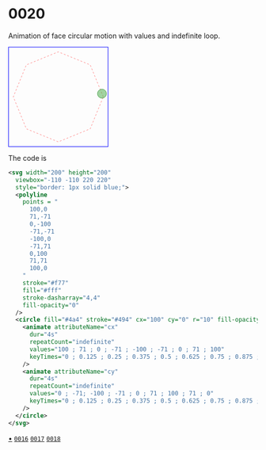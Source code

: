 # 0020
Animation of face circular motion with values and indefinite loop.

<svg width="200" height="200"
  viewbox="-110 -110 220 220"
  style="border: 1px solid blue;">
  <polyline
    points = "
      100,0
      71,-71
      0,-100
      -71,-71
      -100,0
      -71,71
      0,100
      71,71
      100,0
    "
    stroke="#f77"
    fill="#fff"
    stroke-dasharray="4,4"
    fill-opacity="0"
  />
  <circle fill="#4a4" stroke="#494" cx="100" cy="0" r="10" fill-opacity=".5">
    <animate attributeName="cx"
      dur="4s"
      repeatCount="indefinite"
      values="100 ; 71 ; 0 ; -71 ; -100 ; -71 ; 0 ; 71 ; 100"
      keyTimes="0 ; 0.125 ; 0.25 ; 0.375 ; 0.5 ; 0.625 ; 0.75 ; 0.875 ; 1"
    />
    <animate attributeName="cy"
      dur="4s"
      repeatCount="indefinite"
      values="0 ; -71; -100 ; -71 ; 0 ; 71 ; 100 ; 71 ; 0"
      keyTimes="0 ; 0.125 ; 0.25 ; 0.375 ; 0.5 ; 0.625 ; 0.75 ; 0.875 ; 1"
    />
  </circle>
</svg>

The code is

```svg
<svg width="200" height="200"
  viewbox="-110 -110 220 220"
  style="border: 1px solid blue;">
  <polyline
    points = "
      100,0
      71,-71
      0,-100
      -71,-71
      -100,0
      -71,71
      0,100
      71,71
      100,0
    "
    stroke="#f77"
    fill="#fff"
    stroke-dasharray="4,4"
    fill-opacity="0"
  />
  <circle fill="#4a4" stroke="#494" cx="100" cy="0" r="10" fill-opacity=".5">
    <animate attributeName="cx"
      dur="4s"
      repeatCount="indefinite"
      values="100 ; 71 ; 0 ; -71 ; -100 ; -71 ; 0 ; 71 ; 100"
      keyTimes="0 ; 0.125 ; 0.25 ; 0.375 ; 0.5 ; 0.625 ; 0.75 ; 0.875 ; 1"
    />
    <animate attributeName="cy"
      dur="4s"
      repeatCount="indefinite"
      values="0 ; -71; -100 ; -71 ; 0 ; 71 ; 100 ; 71 ; 0"
      keyTimes="0 ; 0.125 ; 0.25 ; 0.375 ; 0.5 ; 0.625 ; 0.75 ; 0.875 ; 1"
    />
  </circle>
</svg>
```


[&bull;](README.md)
[`0016`](../00/16.md)
[`0017`](../00/17.md)
[`0018`](../00/18.md)
